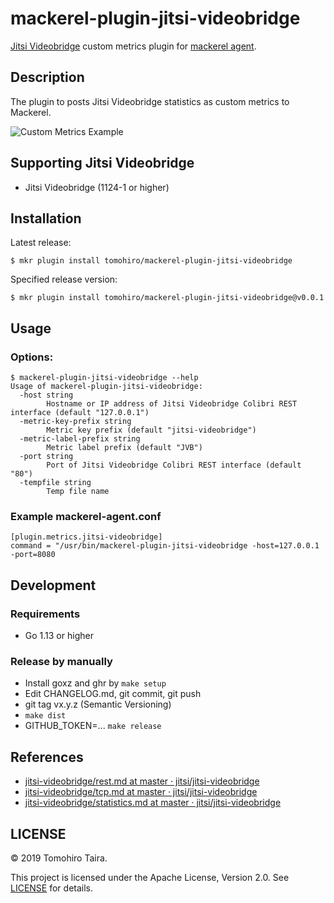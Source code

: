 mackerel-plugin-jitsi-videobridge
================================================================================

[Jitsi Videobridge][] custom metrics plugin for [mackerel agent][].

[mackerel agent]: https://github.com/mackerelio/mackerel-agent
[Jitsi Videobridge]: https://jitsi.org/jitsi-videobridge/


Description
--------------------------------------------------------------------------------

The plugin to posts Jitsi Videobridge statistics as custom metrics to Mackerel.

![Custom Metrics Example](https://user-images.githubusercontent.com/54254/69406552-a9268580-0d45-11ea-9701-0905b8fefa3e.png)


Supporting Jitsi Videobridge
--------------------------------------------------------------------------------

- Jitsi Videobridge (1124-1 or higher)


Installation
--------------------------------------------------------------------------------

Latest release:

```
$ mkr plugin install tomohiro/mackerel-plugin-jitsi-videobridge
```

Specified release version:

```
$ mkr plugin install tomohiro/mackerel-plugin-jitsi-videobridge@v0.0.1
```


Usage
--------------------------------------------------------------------------------

### Options:

```
$ mackerel-plugin-jitsi-videobridge --help
Usage of mackerel-plugin-jitsi-videobridge:
  -host string
        Hostname or IP address of Jitsi Videobridge Colibri REST interface (default "127.0.0.1")
  -metric-key-prefix string
        Metric key prefix (default "jitsi-videobridge")
  -metric-label-prefix string
        Metric label prefix (default "JVB")
  -port string
        Port of Jitsi Videobridge Colibri REST interface (default "80")
  -tempfile string
        Temp file name
```

### Example mackerel-agent.conf

```
[plugin.metrics.jitsi-videobridge]
command = "/usr/bin/mackerel-plugin-jitsi-videobridge -host=127.0.0.1 -port=8080
```


Development
--------------------------------------------------------------------------------

### Requirements

- Go 1.13 or higher

### Release by manually

- Install goxz and ghr by `make setup`
- Edit CHANGELOG.md, git commit, git push
- git tag vx.y.z (Semantic Versioning)
- `make dist`
- GITHUB_TOKEN=... `make release`


References
--------------------------------------------------------------------------------

- [jitsi-videobridge/rest.md at master · jitsi/jitsi-videobridge](https://github.com/jitsi/jitsi-videobridge/blob/master/doc/rest.md)
- [jitsi-videobridge/tcp.md at master · jitsi/jitsi-videobridge](https://github.com/jitsi/jitsi-videobridge/blob/master/doc/tcp.md)
- [jitsi-videobridge/statistics.md at master · jitsi/jitsi-videobridge](https://github.com/jitsi/jitsi-videobridge/blob/master/doc/statistics.md)


LICENSE
--------------------------------------------------------------------------------

© 2019 Tomohiro Taira.

This project is licensed under the Apache License, Version 2.0. See [LICENSE](LICENSE) for details.
